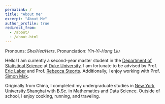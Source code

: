 ```yaml
---
permalink: /
title: "About Me"
excerpt: "About Me"
author_profile: true
redirect_from: 
  - /about/
  - /about.html
---
```


Pronouns: *She/Her/Hers*. Pronunciation: *Yin-Yi-Hong Liu*


Hello! I am currently a second-year master student in the [Department of Statistical Science](https://stat.duke.edu/) at [Duke University](https://duke.edu/). I am fortunate to be advised by Prof. [Eric Laber](https://scholars.duke.edu/person/eblaber) and Prof. [Rebecca Steorts](https://scholars.duke.edu/person/beka). Additionally, I enjoy working with Prof. [Simon Mak](https://scholars.duke.edu/person/SimonTszFung.Mak).

Originally from China, I completed my undergraduate studies in [New York University Shanghai](https://shanghai.nyu.edu/) with B.Sc. in Mathematics and Data Science. Outside of school, I enjoy cooking, running, and traveling. 